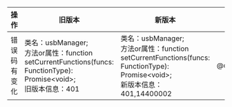 | 操作 | 旧版本 | 新版本 | d.ts文件 |
| ---- | ------ | ------ | -------- |
|错误码有变化|类名：usbManager;<br>方法or属性：function setCurrentFunctions(funcs: FunctionType): Promise\<void>;<br>旧版本信息：401|类名：usbManager;<br>方法or属性：function setCurrentFunctions(funcs: FunctionType): Promise\<void>;<br>新版本信息：401,14400002|@ohos.usbManager.d.ts|
